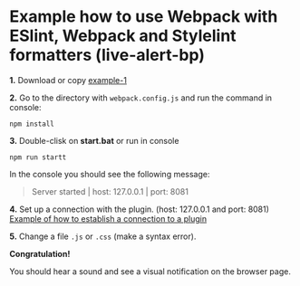 # Example how to use Webpack with ESlint, Webpack and Stylelint formatters (live-alert-bp)



**1.** Download or copy [example-1](https://github.com/semiromid/live-alert-bp/tree/master/documentation/examples/webpack/1)

**2.** Go to the directory with `webpack.config.js` and run the command in console: 

```shell
npm install
```

**3.** Double-clisk on **start.bat** or run in console 

```shell
npm run startt
```
In the console you should see the following message:

> Server started | host: 127.0.0.1 | port: 8081

**4.** Set up a connection with the plugin. (host: 127.0.0.1 and port: 8081) [Example of how to establish a connection to a plugin](https://github.com/semiromid/live-alert-bp/tree/master/documentation/examples/%D1%81onnect_to_server)

**5.** Change a file `.js` or `.css` (make a syntax error).

**Congratulation!**

You should hear a sound and see a visual notification on the browser page.
